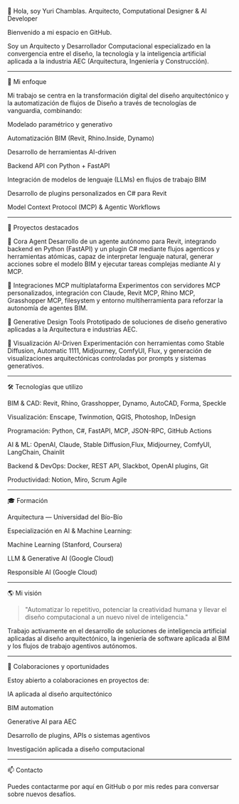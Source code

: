 👋 Hola, soy Yuri Chamblas.
Arquitecto, Computational Designer & AI Developer

Bienvenido a mi espacio en GitHub.

Soy un Arquitecto y Desarrollador Computacional especializado en la convergencia entre el diseño, la tecnología y la inteligencia artificial aplicada a la industria AEC (Arquitectura, Ingeniería y Construcción).

---

🎯 Mi enfoque

Mi trabajo se centra en la transformación digital del diseño arquitectónico y la automatización de flujos de Diseño a través de tecnologías de vanguardia, combinando:

Modelado paramétrico y generativo

Automatización BIM (Revit, Rhino.Inside, Dynamo)

Desarrollo de herramientas AI-driven

Backend API con Python + FastAPI

Integración de modelos de lenguaje (LLMs) en flujos de trabajo BIM

Desarrollo de plugins personalizados en C# para Revit

Model Context Protocol (MCP) & Agentic Workflows

---

🔬 Proyectos destacados

🧠 Cora Agent
Desarrollo de un agente autónomo para Revit, integrando backend en Python (FastAPI) y un plugin C# mediante flujos agenticos y herramientas atómicas, capaz de interpretar lenguaje natural, generar acciones sobre el modelo BIM y ejecutar tareas complejas mediante AI y MCP.

🧪 Integraciones MCP multiplataforma
Experimentos con servidores MCP personalizados, integración con Claude, Revit MCP, Rhino MCP, Grasshopper MCP, filesystem y entorno multiherramienta para reforzar la autonomía de agentes BIM.

🚀 Generative Design Tools
Prototipado de soluciones de diseño generativo aplicadas a la Arquitectura e industrias AEC.

🎨 Visualización AI-Driven
Experimentación con herramientas como Stable Diffusion, Automatic 1111, Midjourney, ComfyUI, Flux, y generación de visualizaciones arquitectónicas controladas por prompts y sistemas generativos.

---

🛠 Tecnologías que utilizo

BIM & CAD: Revit, Rhino, Grasshopper, Dynamo, AutoCAD, Forma, Speckle

Visualización: Enscape, Twinmotion, QGIS, Photoshop, InDesign

Programación: Python, C#, FastAPI, MCP, JSON-RPC, GitHub Actions

AI & ML: OpenAI, Claude, Stable Diffusion,Flux, Midjourney, ComfyUI, LangChain, Chainlit

Backend & DevOps: Docker, REST API, Slackbot, OpenAI plugins, Git

Productividad: Notion, Miro, Scrum Agile

---

🎓 Formación

Arquitectura — Universidad del Bío-Bío

Especialización en AI & Machine Learning:

Machine Learning (Stanford, Coursera)

LLM & Generative AI (Google Cloud)

Responsible AI (Google Cloud)

---

🌎 Mi visión

> "Automatizar lo repetitivo, potenciar la creatividad humana y llevar el diseño computacional a un nuevo nivel de inteligencia."

Trabajo activamente en el desarrollo de soluciones de inteligencia artificial aplicadas al diseño arquitectónico, la ingeniería de software aplicada al BIM y los flujos de trabajo agentivos autónomos.

---

🤝 Colaboraciones y oportunidades

Estoy abierto a colaboraciones en proyectos de:

IA aplicada al diseño arquitectónico

BIM automation

Generative AI para AEC

Desarrollo de plugins, APIs o sistemas agentivos

Investigación aplicada a diseño computacional

---

📫 Contacto

Puedes contactarme por aquí en GitHub o por mis redes para conversar sobre nuevos desafíos.
